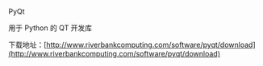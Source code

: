 

PyQt


用于 Python 的 QT 开发库

下载地址：[http://www.riverbankcomputing.com/software/pyqt/download](http://www.riverbankcomputing.com/software/pyqt/download)
